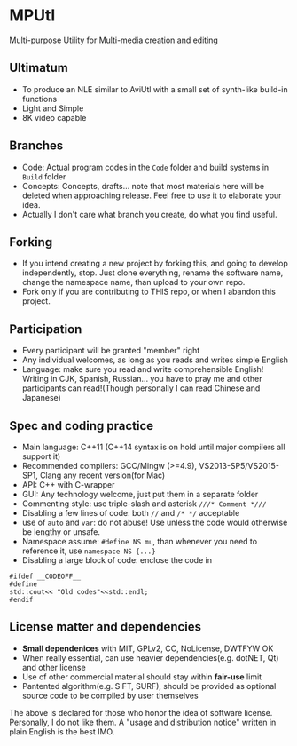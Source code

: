 # MPUtl
Multi-purpose Utility for Multi-media creation and editing

## Ultimatum
* To produce an NLE similar to AviUtl with a small set of synth-like build-in functions
* Light and Simple
* 8K video capable

## Branches
* Code: Actual program codes in the ``Code`` folder and build systems in ``Build`` folder
* Concepts: Concepts, drafts... note that most materials here will be deleted when approaching release. Feel free to use it to elaborate your idea.
* Actually I don't care what branch you create, do what you find useful.
 
## Forking
* If you intend creating a new project by forking this, and going to develop independently, stop. Just clone everything, rename the software name, change the namespace name, than upload to your own repo.
* Fork only if you are contributing to THIS repo, or when I abandon this project.

## Participation
* Every participant will be granted "member" right
* Any individual welcomes, as long as you reads and writes simple English
* Language: make sure you read and write comprehensible English! Writing in CJK, Spanish, Russian... you have to pray me and other participants can read!(Though personally I can read Chinese and Japanese)

## Spec and coding practice
* Main language: C++11 (C++14 syntax is on hold until major compilers all support it)
* Recommended compilers: GCC/Mingw (>=4.9), VS2013-SP5/VS2015-SP1, Clang any recent version(for Mac)
* API: C++ with C-wrapper
* GUI: Any technology welcome, just put them in a separate folder
* Commenting style: use triple-slash and asterisk ``///* Comment *///``
* Disabling a few lines of code: both ``//`` and ``/* */`` acceptable
* use of ``auto`` and ``var``: do not abuse! Use unless the code would otherwise be lengthy or unsafe.
* Namespace assume: ```#define NS mu```, than whenever you need to reference it, use ```namespace NS {...}```
* Disabling a large block of code: enclose the code in 
```
#ifdef __CODEOFF__ 
#define
std::cout<< "Old codes"<<std::endl;
#endif
```

## License matter and dependencies
* __Small dependenices__ with MIT, GPLv2, CC, NoLicense, DWTFYW OK
* When really essential, can use heavier dependencies(e.g. dotNET, Qt) and other license
* Use of other commercial material should stay within __fair-use__ limit
* Pantented algorithm(e.g. SIFT, SURF), should be provided as optional source code to be compiled by user themselves


The above is declared for those who honor the idea of software license. Personally, I do not like them. A "usage and distribution notice" written in plain English is the best IMO.

